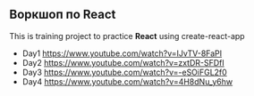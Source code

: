 ## Воркшоп по React

This is training project to practice **React** using create-react-app

- Day1 https://www.youtube.com/watch?v=IJvTV-8FaPI
- Day2 https://www.youtube.com/watch?v=zxtDR-SFDfI
- Day3 https://www.youtube.com/watch?v=-eSOiFGL2f0
- Day4 https://www.youtube.com/watch?v=4H8dNu_y6hw